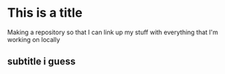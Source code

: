 # This is a title

Making a repository so that I can link up my stuff with everything that I'm working on locally

## subtitle i guess
